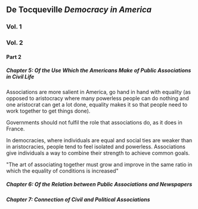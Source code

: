 ## De Tocqueville *Democracy in America*
### Vol. 1
### Vol. 2
#### Part 2
##### Chapter 5: Of the Use Which the Americans Make of Public Associations in Civil Life
Associations are more salient in America, go hand in hand with equality (as opposed to aristocracy where many powerless people can do nothing and one aristocrat can get a lot done, equality makes it so that people need to work together to get things done).

Governments should not fulfil the role that associations do, as it does in France.

In democracies, where individuals are equal and social ties are weaker than in aristocracies, people tend to feel isolated and powerless. Associations give individuals a way to combine their strength to achieve common goals.

"The art of associating together must grow and improve in the same ratio in which the equality of conditions is increased"

##### Chapter 6: Of the Relation between Public Associations and Newspapers
##### Chapter 7: Connection of Civil and Political Associations
